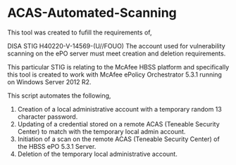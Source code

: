 # ACAS-Automated-Scanning
This tool was created to fufill the requirements of,

DISA STIG H40220-V-14569-(U//FOUO) The account used for vulnerability scanning on the ePO server must meet creation and deletion requirements.

This particular STIG is relating to the McAfee HBSS platform and specifically this tool is created to work with McAfee ePolicy Orchestrator 5.3.1 running on Windows Server 2012 R2.

This script automates the following,

1. Creation of a local administrative account with a temporary random 13 character password.
2. Updating of a credential stored on a remote ACAS (Teneable Security Center) to match with the temporary local admin account.
3. Initiation of a scan on the remote ACAS (Teneable Security Center) of the HBSS ePO 5.3.1 Server.
4. Deletion of the temporary local administrative account.
